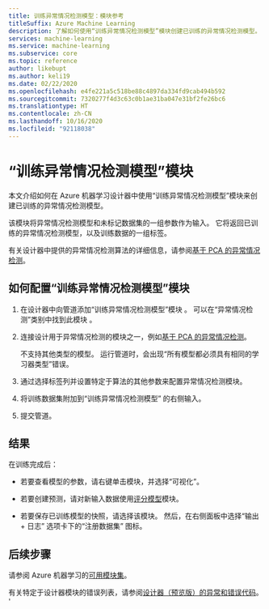 ```yaml
---
title: 训练异常情况检测模型：模块参考
titleSuffix: Azure Machine Learning
description: 了解如何使用“训练异常情况检测模型”模块创建已训练的异常情况检测模型。
services: machine-learning
ms.service: machine-learning
ms.subservice: core
ms.topic: reference
author: likebupt
ms.author: keli19
ms.date: 02/22/2020
ms.openlocfilehash: e4fe221a5c518be88c4897da334fd9cab494b592
ms.sourcegitcommit: 7320277f4d3c63c0b1ae31ba047e31bf2fe26bc6
ms.translationtype: HT
ms.contentlocale: zh-CN
ms.lasthandoff: 10/16/2020
ms.locfileid: "92118038"
---
```

# <a name="train-anomaly-detection-model-module"></a>“训练异常情况检测模型”模块

本文介绍如何在 Azure 机器学习设计器中使用“训练异常情况检测模型”模块来创建已训练的异常情况检测模型。

该模块将异常情况检测模型和未标记数据集的一组参数作为输入。 它将返回已训练的异常情况检测模型，以及训练数据的一组标签。  

有关设计器中提供的异常情况检测算法的详细信息，请参阅[基于 PCA 的异常情况检测](pca-based-anomaly-detection.md)。  

## <a name="how-to-configure-train-anomaly-detection-model"></a>如何配置“训练异常情况检测模型”模块 

1.  在设计器中向管道添加“训练异常情况检测模型”模块  。 可以在“异常情况检测”类别中找到此模块  。

2. 连接设计用于异常情况检测的模块之一，例如[基于 PCA 的异常情况检测](pca-based-anomaly-detection.md)。

    不支持其他类型的模型。 运行管道时，会出现“所有模型都必须具有相同的学习器类型”错误。  

3.  通过选择标签列并设置特定于算法的其他参数来配置异常情况检测模块。  

4.  将训练数据集附加到“训练异常情况检测模型”  的右侧输入。  

5.  提交管道。  

## <a name="results"></a>结果

在训练完成后：

+ 若要查看模型的参数，请右键单击模块，并选择“可视化”。  

+ 若要创建预测，请对新输入数据使用[评分模型](score-model.md)模块。

+ 若要保存已训练模型的快照，请选择该模块。 然后，在右侧面板中选择“输出 + 日志”  选项卡下的“注册数据集”  图标。   

 
## <a name="next-steps"></a>后续步骤

请参阅 Azure 机器学习的[可用模块集](module-reference.md)。 

有关特定于设计器模块的错误列表，请参阅[设计器（预览版）的异常和错误代码](designer-error-codes.md)。
'